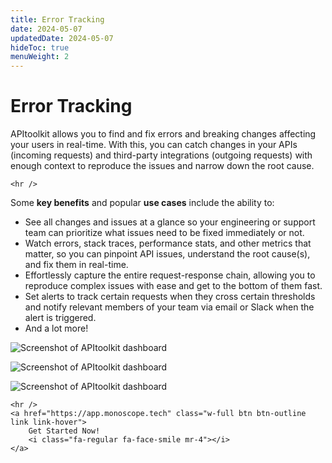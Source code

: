 ```yaml
---
title: Error Tracking
date: 2024-05-07
updatedDate: 2024-05-07
hideToc: true
menuWeight: 2
---
```


# Error Tracking

APItoolkit allows you to find and fix errors and breaking changes affecting your users in real-time. With this, you can catch changes in your APIs (incoming requests) and third-party integrations (outgoing requests) with enough context to reproduce the issues and narrow down the root cause.

```=html
<hr />
```

Some **key benefits** and popular **use cases** include the ability to:

- See all changes and issues at a glance so your engineering or support team can prioritize what issues need to be fixed immediately or not.
- Watch errors, stack traces, performance stats, and other metrics that matter, so you can pinpoint API issues, understand the root cause(s), and fix them in real-time.
- Effortlessly capture the entire request-response chain, allowing you to reproduce complex issues with ease and get to the bottom of them fast.
- Set alerts to track certain requests when they cross certain thresholds and notify relevant members of your team via email or Slack when the alert is triggered.
- And a lot more!

![Screenshot of APItoolkit dashboard](/docs/dashboard/dashboard-pages/changes-errors/changes-errors-new.png)

![Screenshot of APItoolkit dashboard](/docs/dashboard/dashboard-pages/api-log-explorer/screen-2.png)

![Screenshot of APItoolkit dashboard](/docs/dashboard/dashboard-pages/api-log-explorer/monitors-and-alerts.png)

```=html
<hr />
<a href="https://app.monoscope.tech" class="w-full btn btn-outline link link-hover">
    Get Started Now!
    <i class="fa-regular fa-face-smile mr-4"></i>
</a>
```
